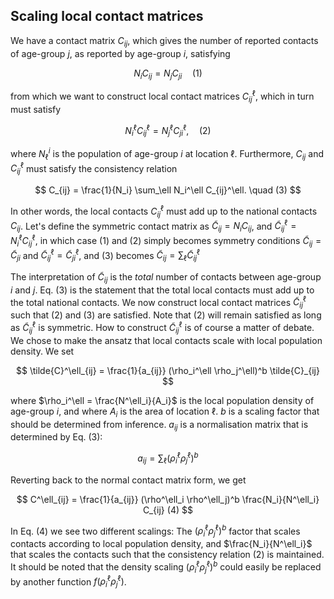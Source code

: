 ## Scaling local contact matrices

We have a contact matrix $C_{ij}$, which gives the number of reported contacts of age-group *j*, as reported by age-group *i*, satisfying

$$
N_i C_{ij} = N_j C_{ji} \quad (1)
$$

 from which we want to construct local contact matrices $C^\ell_{ij}$, which in turn must satisfy

$$
N_i^\ell C^\ell_{ij} = N_j^\ell C^\ell_{ji}, \quad (2)
$$

where $N^i_{\ell}$ is the population of age-group $i$ at location $\ell$. Furthermore, $C_{ij}$ and $C^\ell_{ij}$ must satisfy the consistency relation

$$
C_{ij} = \frac{1}{N_i} \sum_\ell N_i^\ell C_{ij}^\ell. \quad (3)
$$

In other words, the local contacts $C^\ell_{ij}$ must add up to the national contacts $C_{ij}$. Let's define the symmetric contact matrix as $\tilde{C}_{ij} = N_i C_{ij}$, and $\tilde{C}^\ell_{ij} = N^\ell_i C^\ell_{ij}$, in which case (1) and (2) simply becomes symmetry conditions $\tilde{C}_{ij} = \tilde{C}_{ji}$ and $\tilde{C}^\ell_{ij} = \tilde{C}^\ell_{ji}$, and (3) becomes $\tilde{C}_{ij} = \sum_\ell \tilde{C}^\ell_{ij}$

The interpretation of $\tilde{C}_{ij}$ is the *total* number of contacts between age-group *i* and *j*. Eq. (3) is the statement that the total local contacts must add up to the total national contacts. We now construct local contact matrices $\tilde{C}^\ell_{ij}$ such that (2) and (3) are satisfied. Note that (2) will remain satisfied as long as $\tilde{C}^\ell_{ij}$ is symmetric. How to construct $\tilde{C}^\ell_{ij}$  is of course a matter of debate. We chose to make the ansatz that local contacts scale with local population density.
 We set

$$
\tilde{C}^\ell_{ij} = \frac{1}{a_{ij}} (\rho_i^\ell \rho_j^\ell)^b \tilde{C}_{ij}
$$

where $\rho_i^\ell = \frac{N^\ell_i}{A_i}$ is the local population density of age-group $i$, and where $A_i$ is the area of location $\ell$. $b$ is a scaling factor that should be determined from inference. $a_{ij}$ is a normalisation matrix that is determined by Eq. (3):

$$
a_{ij} = \sum_\ell (\rho_i^\ell \rho_j^\ell)^b
$$

Reverting back to the normal contact matrix form, we get

$$
C^\ell_{ij} = \frac{1}{a_{ij}} (\rho^\ell_i \rho^\ell_j)^b \frac{N_i}{N^\ell_i} C_{ij} (4)
$$

In Eq. (4) we see two different scalings: The $(\rho^\ell_i \rho^\ell_j)^b$ factor that scales contacts according to local population density, and $\frac{N_i}{N^\ell_i}$ that scales the contacts such that the consistency relation (2) is maintained. It should be noted that the density scaling $(\rho_i^\ell \rho_j^\ell)^b$ could easily be replaced by another function $f(\rho_i^\ell \rho_j^\ell)$.
<!--stackedit_data:
eyJoaXN0b3J5IjpbMTE1ODkwNjQ3MiwtMzY2NTM4ODk2LC0xNT
AyODI5NzhdfQ==
-->